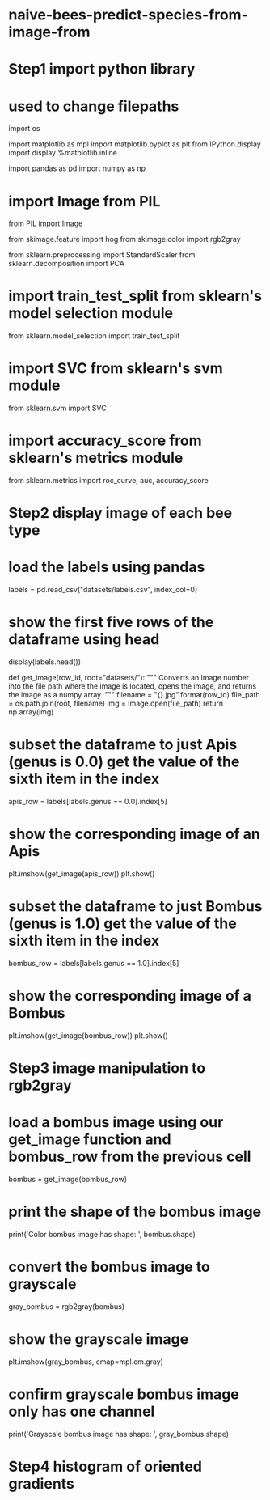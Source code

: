 # naive-bees-predict-species-from-image-from
# Step1 import python library
# used to change filepaths
import os

import matplotlib as mpl
import matplotlib.pyplot as plt
from IPython.display import display
%matplotlib inline

import pandas as pd
import numpy as np

# import Image from PIL
from PIL import Image

from skimage.feature import hog
from skimage.color import rgb2gray

from sklearn.preprocessing import StandardScaler
from sklearn.decomposition import PCA

# import train_test_split from sklearn's model selection module
from sklearn.model_selection import train_test_split

# import SVC from sklearn's svm module
from sklearn.svm import SVC

# import accuracy_score from sklearn's metrics module
from sklearn.metrics import roc_curve, auc, accuracy_score
# Step2 display image of each bee type
# load the labels using pandas
labels = pd.read_csv("datasets/labels.csv", index_col=0)

# show the first five rows of the dataframe using head
display(labels.head())

def get_image(row_id, root="datasets/"):
    """
    Converts an image number into the file path where the image is located, 
    opens the image, and returns the image as a numpy array.
    """
    filename = "{}.jpg".format(row_id)
    file_path = os.path.join(root, filename)
    img = Image.open(file_path)
    return np.array(img)

# subset the dataframe to just Apis (genus is 0.0) get the value of the sixth item in the index
apis_row = labels[labels.genus == 0.0].index[5]

# show the corresponding image of an Apis
plt.imshow(get_image(apis_row))
plt.show()

# subset the dataframe to just Bombus (genus is 1.0) get the value of the sixth item in the index
bombus_row = labels[labels.genus == 1.0].index[5]

# show the corresponding image of a Bombus
plt.imshow(get_image(bombus_row))
plt.show()
# Step3 image manipulation to rgb2gray
# load a bombus image using our get_image function and bombus_row from the previous cell
bombus = get_image(bombus_row)

# print the shape of the bombus image
print('Color bombus image has shape: ', bombus.shape)

# convert the bombus image to grayscale
gray_bombus = rgb2gray(bombus)

# show the grayscale image
plt.imshow(gray_bombus, cmap=mpl.cm.gray)

# confirm grayscale bombus image only has one channel
print('Grayscale bombus image has shape: ', gray_bombus.shape)
# Step4 histogram of oriented gradients
